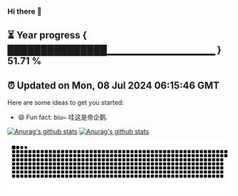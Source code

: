 ### Hi there 👋
⏳ Year progress { ███████████████▁▁▁▁▁▁▁▁▁▁▁▁▁▁▁ } 51.71 %
---
⏰ Updated on Mon, 08 Jul 2024 06:15:46 GMT
---

Here are some ideas to get you started:

- 😄 Fun fact: biu~ 哇这是帝企鹅.

[![Anurag's github stats](https://github-readme-stats-git-masterrstaa-rickstaa.vercel.app/api?username=zhaoguohao&show_icons=true&count_private=true&custom_title=Hao's%20GitHub%20profile&theme=vision-friendly-dark&line_height=40&hide_border=true)](https://github.com/anuraghazra/github-readme-stats)
[![Anurag's github stats](https://github-readme-stats-git-masterrstaa-rickstaa.vercel.app/api/top-langs/?username=zhaoguohao&custom_title=Hao's%20code%20language&theme=radical&line_height=10hide_border=true&hide=html&exclude_repo=python_vim)](https://github.com/anuraghazra/github-readme-stats)

![](https://raw.githubusercontent.com/zhaoguohao/zhaoguohao/master/assets/github-contribution-grid-snake.svg)

